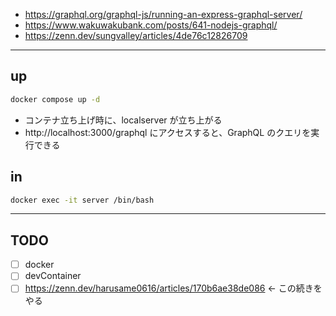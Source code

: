 - https://graphql.org/graphql-js/running-an-express-graphql-server/
- https://www.wakuwakubank.com/posts/641-nodejs-graphql/
- https://zenn.dev/sungvalley/articles/4de76c12826709

---

## up

```bash
docker compose up -d
```

- コンテナ立ち上げ時に、localserver が立ち上がる
- http://localhost:3000/graphql にアクセスすると、GraphQL のクエリを実行できる

## in

```bash
docker exec -it server /bin/bash
```

---

## TODO

- [ ] docker
- [ ] devContainer
- [ ] https://zenn.dev/harusame0616/articles/170b6ae38de086 <- この続きをやる

